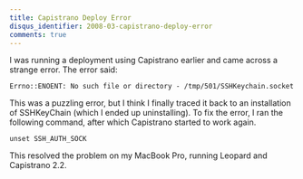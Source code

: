 ```yaml
---
title: Capistrano Deploy Error
disqus_identifier: 2008-03-capistrano-deploy-error
comments: true
---
```


I was running a deployment using Capistrano earlier and came across a strange error. The error said:

``` console
Errno::ENOENT: No such file or directory - /tmp/501/SSHKeychain.socket
```

This was a puzzling error, but I think I finally traced it back to an installation of SSHKeyChain (which I ended up uninstalling). To fix the error, I ran the following command, after which Capistrano started to work again.

``` console
unset SSH_AUTH_SOCK
```

This resolved the problem on my MacBook Pro, running Leopard and Capistrano 2.2.
